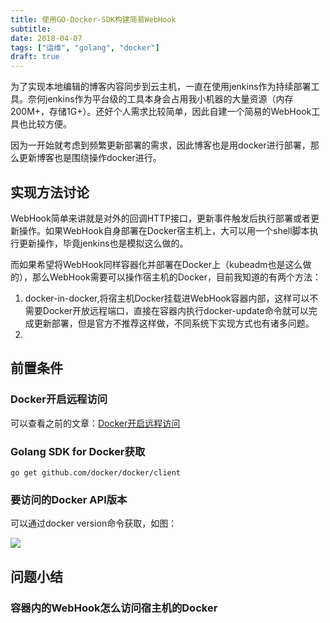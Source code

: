 ```yaml
---
title: 使用GO-Docker-SDK构建简易WebHook
subtitle:
date: 2018-04-07
tags: ["运维", "golang", "docker"]
draft: true
---
```


为了实现本地编辑的博客内容同步到云主机，一直在使用jenkins作为持续部署工具。奈何jenkins作为平台级的工具本身会占用我小机器的大量资源（内存200M+，存储1G+）。还好个人需求比较简单，因此自建一个简易的WebHook工具也比较方便。

因为一开始就考虑到频繁更新部署的需求，因此博客也是用docker进行部署，那么更新博客也是围绕操作docker进行。

<!--more-->

##

## 实现方法讨论

WebHook简单来讲就是对外的回调HTTP接口，更新事件触发后执行部署或者更新操作。如果WebHook自身部署在Docker宿主机上，大可以用一个shell脚本执行更新操作，毕竟jenkins也是模拟这么做的。

而如果希望将WebHook同样容器化并部署在Docker上（kubeadm也是这么做的），那么WebHook需要可以操作宿主机的Docker，目前我知道的有两个方法：

1. docker-in-docker,将宿主机Docker挂载进WebHook容器内部，这样可以不需要Docker开放远程端口，直接在容器内执行docker-update命令就可以完成更新部署，但是官方不推荐这样做，不同系统下实现方式也有诸多问题。
2.

## 前置条件

### Docker开启远程访问

可以查看之前的文章：[Docker开启远程访问](https://blog.moonlightming.top/post/2018-11-08-docker开启远程访问/)

### Golang SDK for Docker获取

```
go get github.com/docker/docker/client
```

### 要访问的Docker API版本
可以通过docker version命令获取，如图：

![](https://images.moonlightming.top/images/20190416171215.png)

## 问题小结

### 容器内的WebHook怎么访问宿主机的Docker

